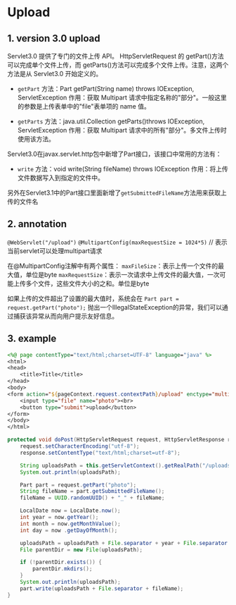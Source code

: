 # Upload

## 1. version 3.0 upload

Servlet3.0 提供了专门的文件上传 API。 HttpServletRequest 的 getPart()方法可以完成单个文件上传，而 getParts()方法可以完成多个文件上传。注意，这两个方法是从 Servlet3.0 开始定义的。

-   `getPart`
方法：Part getPart(String name) throws IOException, ServletException
作用：获取 Multipart 请求中指定名称的"部分"。一般这里的参数是上传表单中的"file"表单项的 name 值。

-   `getParts`
方法：java.util.Collection getParts()throws IOException, ServletException
作用：获取 Multipart 请求中的所有"部分"。多文件上传时使用该方法。


Servlet3.0在javax.servlet.http包中新增了Part接口，该接口中常用的方法有：

-   `write`
方法：void write(String fileName) throws IOException
作用：将上传文件数据写入到指定的文件中。

另外在Servlet3.1中的Part接口里面新增了`getSubmittedFileName`方法用来获取上传的文件名

## 2. annotation

`@WebServlet("/upload")`
`@MultipartConfig(maxRequestSize = 1024*5)` // 表示当前servlet可以处理multipart请求

在@MultipartConfig注解中有两个属性：
`maxFileSize`：表示上传一个文件的最大值，单位是byte
`maxRequestSize`：表示一次请求中上传文件的最大值，一次可能上传多个文件，这些文件大小的之和。单位是byte

如果上传的文件超出了设置的最大值时，系统会在 `Part part = request.getPart("photo");` 抛出一个IllegalStateException的异常，我们可以通过捕获该异常从而向用户提示友好信息。

## 3. example

```jsp
<%@ page contentType="text/html;charset=UTF-8" language="java" %>
<html>
<head>
    <title>Title</title>
</head>
<body>
<form action="${pageContext.request.contextPath}/upload" enctype="multipart/form-data" method="post">
    <input type="file" name="photo"><br>
    <button type="submit">upload</button>
</form>
</body>
</html>
```

```java
protected void doPost(HttpServletRequest request, HttpServletResponse response) throws ServletException, IOException {
    request.setCharacterEncoding("utf-8");
    response.setContentType("text/html;charset=utf-8");

    String uploadsPath = this.getServletContext().getRealPath("/uploads");
    System.out.println(uploadsPath);

    Part part = request.getPart("photo");
    String fileName = part.getSubmittedFileName();
    fileName = UUID.randomUUID() + "_" + fileName;

    LocalDate now = LocalDate.now();
    int year = now.getYear();
    int month = now.getMonthValue();
    int day = now .getDayOfMonth();

    uploadsPath = uploadsPath + File.separator + year + File.separator + month + File.separator + day;
    File parentDir = new File(uploadsPath);

    if (!parentDir.exists()) {
        parentDir.mkdirs();
    }
    System.out.println(uploadsPath);
    part.write(uploadsPath + File.separator + fileName);
}
```




